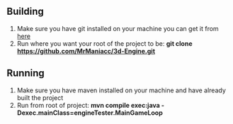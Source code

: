 ## Building
1. Make sure you have git installed on your machine you can get it from [here](https://git-scm.com/)
2. Run where you want your root of the project to be: **git clone https://github.com/MrManiacc/3d-Engine.git**


## Running
1. Make sure you have maven installed on your machine and have already built the project
2. Run from root of project: **mvn compile exec:java -Dexec.mainClass=engineTester.MainGameLoop**


